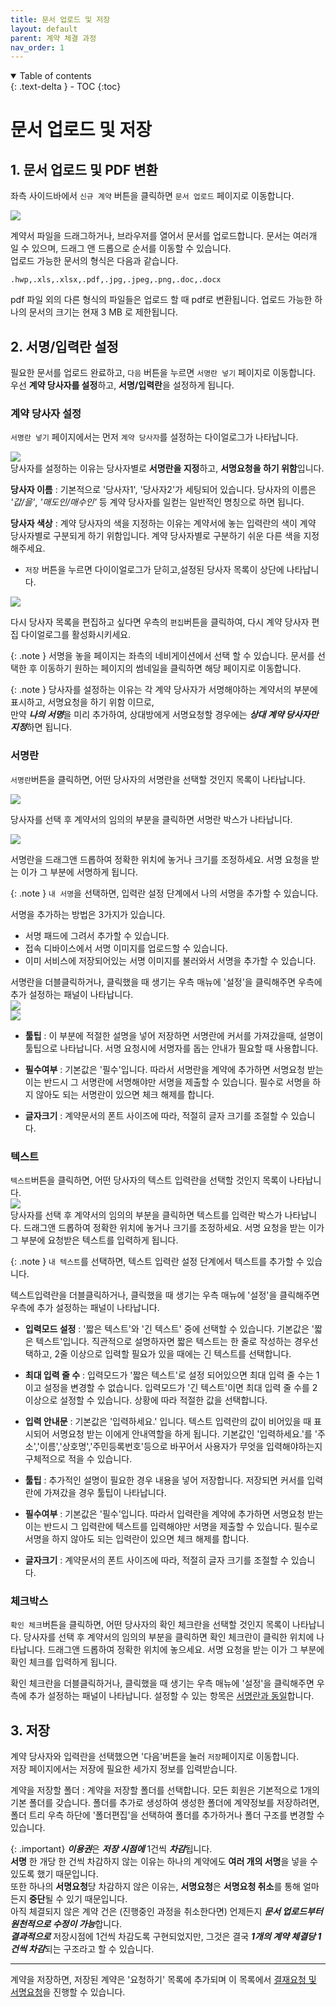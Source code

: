 ```yaml
---
title: 문서 업로드 및 저장
layout: default
parent: 계약 체결 과정
nav_order: 1
---
```


<details open markdown="block">
  <summary>
    Table of contents
  </summary>
  {: .text-delta }
- TOC
{:toc}
</details>

# 문서 업로드 및 저장
## 1. 문서 업로드 및 PDF 변환


좌측 사이드바에서 `신규 계약` 버튼을 클릭하면 `문서 업로드` 페이지로 이동합니다.  
  
![](/user_guide/assets/process/create1.png)

계약서 파일을 드래그하거나, 브라우저를 열어서 문서를 업로드합니다.
문서는 여러개 일 수 있으며, 드래그 앤 드롭으로 순서를 이동할 수 있습니다.  
업로드 가능한 문서의 형식은 다음과 같습니다. 
```
.hwp,.xls,.xlsx,.pdf,.jpg,.jpeg,.png,.doc,.docx
```
pdf 파일 외의 다른 형식의 파일들은 업로드 할 때 pdf로 변환됩니다. 업로드 가능한 하나의 문서의 크기는 현재 3 MB 로 제한됩니다.

## 2. 서명/입력란 설정
필요한 문서를 업로드 완료하고, `다음` 버튼을 누르면 `서명란 넣기`  페이지로 이동합니다. 우선 **계약 당사자를 설정**하고, **서명/입력란**을 설정하게 됩니다. 

### 계약 당사자 설정
`서명란 넣기` 페이지에서는 먼저 `계약 당사자`를 설정하는 다이얼로그가 나타납니다.  

![](/user_guide/assets/process/create2.png)  
당사자를 설정하는 이유는 당사자별로 **서명란을 지정**하고,  **서명요청을 하기 위함**입니다.

 **당사자 이름** 
 : 기본적으로 '당사자1', '당사자2'가 세팅되어 있습니다. 당사자의 이름은 *'갑/을'*, *'매도인/매수인'* 등 계약 당사자를 일컫는 일반적인 명칭으로 하면 됩니다.

 **당사자 색상** 
 : 계약 당사자의 색을 지정하는 이유는 계약서에 놓는 입력란의 색이 계약 당사자별로 구분되게 하기 위함입니다. 계약 당사자별로 구분하기 쉬운 다른 색을 지정해주세요.

- `저장` 버튼을 누르면 다이이얼로그가 닫히고,설정된 당사자 목록이 상단에 나타납니다.  
  

![](/user_guide/assets/process/create3.png)  
  

 다시 당사자 목록을 편집하고 싶다면 우측의 `편집`버튼을 클릭하여, 다시 계약 당사자 편집 다이얼로그를 활성화시키세요.

{: .note }
서명을 놓을 페이지는 좌측의 네비게이션에서 선택 할 수 있습니다. 문서를 선택한 후 이동하기 원하는 페이지의 썸네일을 클릭하면 해당 페이지로 이동합니다. 
 
{: .note }
당사자를 설정하는 이유는 각 계약 당사자가 서명해야하는 계약서의 부분에 표시하고, 서명요청을 하기 위함 이므로,  
만약  ***나의 서명***을 미리 추가하여, 상대방에게 서명요청할 경우에는 ***상대 계약 당사자만 지정***하면 됩니다.  

### 서명란
`서명란`버튼을 클릭하면, 어떤 당사자의 서명란을 선택할 것인지 목록이 나타납니다. 

![](/user_guide/assets/process/create4.png)  

당사자를 선택 후 계약서의 임의의 부분을 클릭하면 서명란 박스가 나타납니다. 

![](/user_guide/assets/process/create5.png)  

서명란을 드래그앤 드롭하여 정확한 위치에 놓거나 크기를 조정하세요. 서명 요청을 받는 이가 그 부분에 서명하게 됩니다.  

{: .note }
 `내 서명`을 선택하면, 입력란 설정 단계에서 나의 서명을 추가할 수 있습니다.  

서명을 추가하는 방법은 3가지가 있습니다. 
- 서명 패드에 그려서 추가할 수 있습니다. 
- 접속 디바이스에서 서명 이미지를 업로드할 수 있습니다.
- 이미 서비스에 저장되어있는 서명 이미지를 불러와서 서명을 추가할 수 있습니다.

서명란을 더블클릭하거나, 클릭했을 때 생기는 우측 매뉴에 '설정'을 클릭해주면 우측에 추가 설정하는 패널이 나타납니다.  
![](/user_guide/assets/process/create6.png)    
![](/user_guide/assets/process/create7.png)  

- **툴팁** : 이 부분에 적절한 설명을 넣어 저장하면 서명란에 커서를 가져갔을때, 설명이 툴팁으로 나타납니다. 서명 요청시에 서명자를 돕는 안내가 필요할 때 사용합니다. 

- **필수여부** : 기본값은 '필수'입니다. 따라서 서명란을 계약에 추가하면 서명요청 받는 이는 반드시 그 서명란에 서명해야만 서명을 제출할 수 있습니다. 필수로 서명을 하지 않아도 되는 서명란이 있으면 체크 해제를 합니다. 

- **글자크기** : 계약문서의 폰트 사이즈에 따라, 적절히 글자 크기를 조절할 수 있습니다. 

### 텍스트

`텍스트`버튼을 클릭하면, 어떤 당사자의 텍스트 입력란을 선택할 것인지 목록이 나타납니다.  
![](/user_guide/assets/process/create8.png)  
당사자를 선택 후 계약서의 임의의 부분을 클릭하면 텍스트를 입력란 박스가 나타납니다. 드래그앤 드롭하여 정확한 위치에 놓거나 크기를 조정하세요. 서명 요청을 받는 이가 그 부분에 요청받은 텍스트를 입력하게 됩니다.  

{: .note }
 `내 텍스트`를 선택하면, 텍스트 입력란 설정 단계에서 텍스트를 추가할 수 있습니다.  

텍스트입력란을 더블클릭하거나, 클릭했을 때 생기는 우측 매뉴에 '설정'을 클릭해주면 우측에 추가 설정하는 패널이 나타납니다.

- **입력모드 설정** : '짧은 텍스트'와 '긴 텍스트' 중에 선택할 수 있습니다. 기본값은 '짧은 텍스트'입니다. 직관적으로 설명하자면 짧은 텍스트는 한 줄로 작성하는 경우선택하고, 2줄 이상으로 입력할 필요가 있을 때에는 긴 텍스트를 선택합니다.

- **최대 입력 줄 수** : 입력모드가 '짧은 텍스트'로 설정 되어있으면 최대 입력 줄 수는 1이고 설정을 변경할 수 없습니다. 입력모드가 '긴 텍스트'이면 최대 입력 줄 수를 2 이상으로 설정할 수 있습니다. 상황에 따라 적절한 값을 선택합니다. 

- **입력 안내문** : 기본값은 '입력하세요.' 입니다.  텍스트 입력란의 값이 비어있을 때 표시되어 서명요청 받는 이에게 안내역할을 하게 됩니다. 기본값인 '입력하세요.'를 '주소','이름','상호명','주민등록번호'등으로 바꾸어서 사용자가 무엇을 입력해야하는지 구체적으로 적을 수 있습니다.  

- **툴팁** : 추가적인 설명이 필요한 경우 내용을 넣어 저장합니다. 저장되면 커서를 입력란에 가져갔을 경우 툴팁이 나타납니다.

- **필수여부** : 기본값은 '필수'입니다. 따라서 입력란을 계약에 추가하면 서명요청 받는 이는 반드시 그 입력란에 텍스트를 입력해야만 서명을 제출할 수 있습니다. 필수로 서명을 하지 않아도 되는 입력란이 있으면 체크 해제를 합니다. 

- **글자크기** : 계약문서의 폰트 사이즈에 따라, 적절히 글자 크기를 조절할 수 있습니다. 

### 체크박스

`확인 체크`버튼을 클릭하면, 어떤 당사자의 확인 체크란을 선택할 것인지 목록이 나타납니다. 당사자를 선택 후 계약서의 임의의 부분을 클릭하면 확인 체크란이 클릭한 위치에 나타납니다. 드래그앤 드롭하여 정확한 위치에 놓으세요. 서명 요청을 받는 이가 그 부분에 확인 체크를 입력하게 됩니다.  

확인 체크란을 더블클릭하거나, 클릭했을 때 생기는 우측 매뉴에 '설정'을 클릭해주면 우측에 추가 설정하는 패널이 나타납니다. 설정할 수 있는 항목은 [서명란과 동일](#서명란)합니다. 

## 3. 저장
계약 당사자와 입력란을 선택했으면 '다음'버튼을 눌러 `저장`페이지로 이동합니다.  
저장 페이지에서는 저장에 필요한 세가지 정보를 입력받습니다. 

계약을 저장할 폴더
: 계약을 저장할 폴더를 선택합니다. 모든 회원은 기본적으로 1개의 기본 폴더를 갖습니다. 폴더를 추가로 생성하여 생성한 폴더에 계약정보를 저장하려면, 폴더 트리 우측 하단에 '폴더편집'을 선택하여 폴더를 추가하거나 폴더 구조를 변경할 수 있습니다.  

{: .important}
***이용권***은 ***저장 시점에*** 1건씩 ***차감***됩니다.  
**서명** 한 개당 한 건씩 차감하지 않는 이유는 하나의 계약에도 **여러 개의 서명**을 넣을 수 있도록 했기 때문입니다.  
또한 하나의 **서명요청**당 차감하지 않은 이유는, **서명요청**은 **서명요청 취소**를 통해 얼마든지 **중단**될 수 있기 때문입니다.  
아직 체결되지 않은 계약 건은 (진행중인 과정을 취소한다면) 언제든지 ***문서 업로드부터 원천적으로 수정이 가능***합니다.  
***결과적으로*** 저장시점에 1건씩 차감도록 구현되었지만, 그것은 결국 ***1개의 계약 체결당 1건씩 차감***되는 구조라고 할 수 있습니다.

---

계약을 저장하면, 저장된 계약은 '요청하기' 목록에 추가되며 이 목록에서 [결재요청 및 서명요청](/process/send.html)을 진행할 수 있습니다. 
